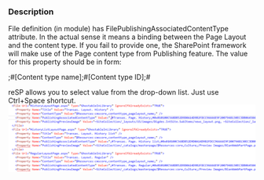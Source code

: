 ﻿---
Title: PublishingAssociatedContentType attribute
FileName: FilePublishingAssociatedContentType.html
---

### Description
File definition (in module) has FilePublishingAssociatedContentType attribute. In the actual sense it means a binding between the Page Layout and the content type. If you fail to provide one, the SharePoint framework will make use of the Page content type from Publishing feature. The value for this property should be in form: 

;#[Content type name];#[Content type ID];#

reSP allows you to select value from the drop-down list.
Just use Ctrl+Space shortcut.
<br/>
<img src="_img/FilePublishingAssociatedContentType.gif">



